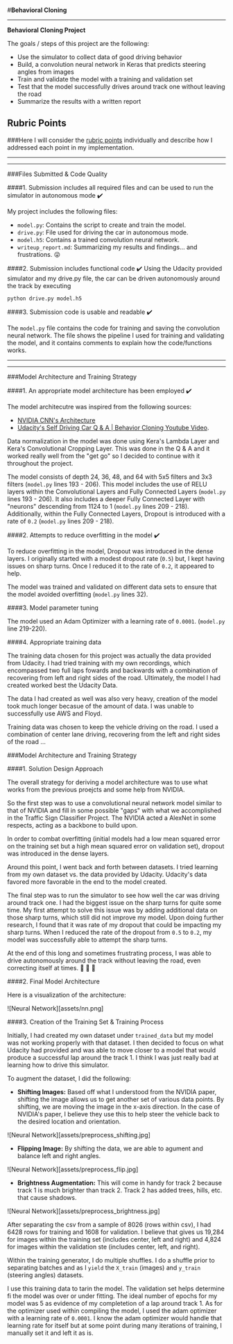 #**Behavioral Cloning** 

---

**Behavioral Cloning Project**

The goals / steps of this project are the following:

* Use the simulator to collect data of good driving behavior
* Build, a convolution neural network in Keras that predicts steering angles from images
* Train and validate the model with a training and validation set
* Test that the model successfully drives around track one without leaving the road
* Summarize the results with a written report


## Rubric Points
###Here I will consider the [rubric points](https://review.udacity.com/#!/rubrics/432/view) individually and describe how I addressed each point in my implementation.

---
---
###Files Submitted & Code Quality

####1. Submission includes all required files and can be used to run the simulator in autonomous mode :heavy_check_mark:

My project includes the following files:

* `model.py`: Contains the script to create and train the model.
* `drive.py`: File used for driving the car in autonomous mode.
* `model.h5`: Contains a trained convolution neural network.
* `writeup_report.md`: Summarizing my results and findings... and frustrations. :stuck_out_tongue_winking_eye:

####2. Submission includes functional code :heavy_check_mark:
Using the Udacity provided simulator and my drive.py file, the car can be driven autonomously around the track by executing

```
python drive.py model.h5
```

####3. Submission code is usable and readable :heavy_check_mark:

The `model.py` file contains the code for training and saving the convolution neural network. The file shows the pipeline I used for training and validating the model, and it contains comments to explain how the code/functions works.

---
---
###Model Architecture and Training Strategy

####1. An appropriate model architecture has been employed :heavy_check_mark:

The model architecutre was inspired from the following sources:

* [NVIDIA CNN's Architecture](http://images.nvidia.com/content/tegra/automotive/images/2016/solutions/pdf/end-to-end-dl-using-px.pdf)
* [Udacity's Self Driving Car Q & A | Behavior Cloning Youtube Video](https://www.youtube.com/watch?v=rpxZ87YFg0M).

Data normalization in the model was done using Kera's Lambda Layer and Kera's Convolutional Cropping Layer. This was done in the Q & A and it worked really well from the "get go" so I decided to continue with it throughout the project.

The model consists of depth 24, 36, 48, and 64 with 5x5 filters and 3x3 filters (`model.py` lines 193 - 206). This model includes the use of RELU layers within the Convolutional Layers and Fully Connected Layers (`model.py` lines 193 - 206). It also includes a deeper Fully Connected Layer with "neurons" descending from 1124 to 1 (`model.py` lines 209 - 218). Additionally, within the Fully Connected Layers, Dropout is introduced with a rate of `0.2` (`model.py` lines 209 - 218).


####2. Attempts to reduce overfitting in the model :heavy_check_mark:

To reduce overfitting in the model, Dropout was introduced in the dense layers. I originally started with a modest dropout rate (`0.5`) but, I kept having issues on sharp turns. Once I reduced it to the rate of `0.2`, it appeared to help.

The model was trained and validated on different data sets to ensure that the model avoided overfitting (`model.py` lines 32).


####3. Model parameter tuning

The model used an Adam Optimizer with a learning rate of `0.0001`.  (`model.py` line 219-220).


####4. Appropriate training data

The training data chosen for this project was actually the data provided from Udacity. I had tried training with my own recordings, which encompassed two full laps fowards and backwards with a combination of recovering from left and right sides of the road. Ultimately, the model I had created worked best the Udacity Data.

The data I had created as well was also very heavy, creation of the model took much longer becasue of the amount of data. I was unable to successfully use AWS and Floyd.

Training data was chosen to keep the vehicle driving on the road. I used a combination of center lane driving, recovering from the left and right sides of the road ...


###Model Architecture and Training Strategy

####1. Solution Design Approach

The overall strategy for deriving a model architecture was to use what works from the previous proejcts and some help from NVIDIA.

So the first step was to use a convolutional neural network model similar to that of NVIDIA and fill in some possible "gaps" with what we accomplished in the Traffic Sign Classifier Project. The NVIDIA acted a AlexNet in some respects, acting as a backbone to build upon.

In order to combat overfitting (initial models had a low mean squared error on the training set but a high mean squared error on validation set), dropout was introduced in the dense layers.

Around this point, I went back and forth between datasets. I tried learning from my own dataset vs. the data provided by Udacity. Udacity's data favored more favorable in the end to the model created.

The final step was to run the simulator to see how well the car was driving around track one. I had the biggest issue on the sharp turns for quite some time. My first attempt to solve this issue was by adding additional data on those sharp turns, which still did not improve my model. Upon doing further research, I found that it was rate of my dropout that could be impacting my sharp turns. When I reduced the rate of the dropout from `0.5` to `0.2`, my model was successfully able to attempt the sharp turns.

At the end of this long and sometimes frustrating process, I was able to drive autonomously around the track without leaving the road, even correcting itself at times. :tada: :tada: :tada:


####2. Final Model Architecture

Here is a visualization of the architecture:

![Neural Network][assets/nn.png]


####3. Creation of the Training Set & Training Process

Initially, I had created my own dataset under `trained_data` but my model was not working properly with that dataset. I then decided to focus on what Udacity had provided and was able to move closer to a model that would produce a successful lap around the track 1. I think I was just really bad at learning how to drive this simulator.

To augment the dataset, I did the following:

* **Shifting Images:** Based off what I understood from the NVIDIA paper, shifting the image allows us to get another set of various data points. By shifting, we are moving the image in the x-axis direction. In the case of NVIDIA's paper, I believe they use this to help steer the vehicle back to the desired location and orientation.

![Neural Network][assets/preprocess_shifting.jpg]

* **Flipping Image:** By shifting the data, we are able to agument and balance left and right angles.

![Neural Network][assets/preprocess_flip.jpg]

* **Brightness Augmentation:** This will come in handy for track 2 because track 1 is much brighter than track 2. Track 2 has added trees, hills, etc. that cause shadows.

![Neural Network][assets/preprocess_brightness.jpg]

After separating the csv from a sample of 8026 (rows within csv), I had 6428 rows for training and 1608 for validation. I believe that gives us 19,284 for images within the training set (includes center, left and right) and 4,824 for images within the validation ste (includes center, left, and right).

Within the training generator, I do multiple shuffles. I do a shuffle prior to separating batches and as I `yield` the `X_train` (images) and `y_train` (steering angles) datasets.

I use this training data to tarin the model. The validation set helps determine fi the model was over or under fitting. The ideal number of epochs for my model was 5 as evidence of my completetion of a lap around track 1. As for the optimizer used within compiling the model, I used the adam optimizer with a learning rate of `0.0001`. I know the adam optimizer would handle that learning rate for itself but at some point during many iterations of training, I manually set it and left it as is.

